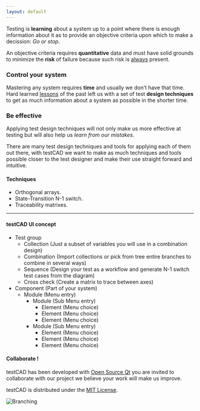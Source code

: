 ```yaml
---
layout: default
---
```


Testing is **learning** about a system up to a point where there is enough information about it as to provide an objective criteria upon which to make a decission: _Go or stop_.

An objective criteria requires **quantitative** data and must have solid grounds to minimize the **risk** of failure because such risk is [always](https://www.testingexcellence.com/seven-principles-of-software-testing/) present.

### Control your system

Mastering any system requires **time** and usually we don't have that time. Hard learned [lessons](http://www.testingeducation.org/BBST/testdesign/KanerBachPettichord_Lessons_Learned_in_SW_testingCh3-1.pdf) of the past left us with a set of test **design techniques** to get as much information about a system as possible in the shorter time.

### Be effective

Applying test design techniques will not only make us more effective at testing but will also help us _learn from our mistakes_.

There are many test design techniques and tools for applying each of them out there, with testCAD we want to make as much techniques and tools possible closer to the test designer and make their use straight forward and intuitive. 

#### Techniques

*   Orthogonal arrays.
*   State-Transition N-1 switch.
*   Traceability matrixes.

* * *

#### testCAD UI concept

- Test group
  - Collection (Just a subset of variables you will use in a combination design)
  - Combination (Import collections or pick from tree entire branches to combine in several ways)
  - Sequence (Design your test as a workflow and generate N-1 switch test cases from the diagram)
  - Cross check (Create a matrix to trace between axes)
- Component (Part of your system)
  - Module (Menu entry)
    - Module (Sub Menu entry)
      - Element (Menu choice)
      - Element (Menu choice)
      - Element (Menu choice)
    - Module (Sub Menu entry)
      - Element (Menu choice)
      - Element (Menu choice)
      - Element (Menu choice)

#### Collaborate !

testCAD has been developed with [Open Source Qt](https://www.qt.io/download) you are invited to collaborate with our project we believe your work will make us improve.

testCAD is distributed under the [MIT License](https://choosealicense.com/licenses/mit/). 

![Branching](https://guides.github.com/activities/hello-world/branching.png)

